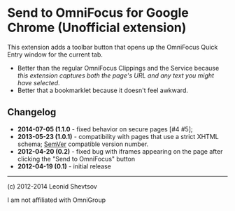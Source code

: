 # Send to OmniFocus for Google Chrome (Unofficial extension)

This extension adds a toolbar button that opens up the OmniFocus Quick Entry window for the current tab.

* Better than the regular OmniFocus Clippings and the Service because *this extension captures both the page's URL and any text you might have selected*.
* Better that a bookmarklet because it doesn't feel awkward.

## Changelog

* **2014-07-05 (1.1.0** - fixed behavior on secure pages [#4 #5];
* **2013-05-23 (1.0.1)** - compatibility with pages that use a strict XHTML schema; [SemVer](http://semver.org/) compatible version number.
* **2012-04-20 (0.2)** - fixed bug with iframes appearing on the page after clicking the "Send to OmniFocus" button
* **2012-04-19 (0.1)** - initial release

* * *

(c) 2012-2014 Leonid Shevtsov

I am not affiliated with OmniGroup
